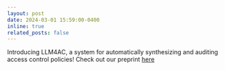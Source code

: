 ```yaml
---
layout: post
date: 2024-03-01 15:59:00-0400
inline: true
related_posts: false
---
```


Introducing LLM4AC, a system for automatically synthesizing and auditing access control policies! Check out our preprint [here](https://arxiv.org/abs/2402.07332)
